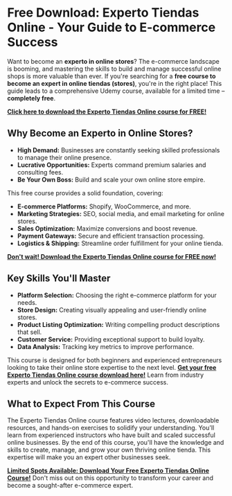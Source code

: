 # Free Download: Experto Tiendas Online - Your Guide to E-commerce Success

Want to become an **experto in online stores**? The e-commerce landscape is booming, and mastering the skills to build and manage successful online shops is more valuable than ever. If you're searching for a **free course to become an expert in online tiendas (stores)**, you're in the right place! This guide leads to a comprehensive Udemy course, available for a limited time – **completely free**.

[**Click here to download the Experto Tiendas Online course for FREE!**](https://udemywork.com/experto-tiendas-online)

## Why Become an Experto in Online Stores?

*   **High Demand:** Businesses are constantly seeking skilled professionals to manage their online presence.
*   **Lucrative Opportunities:** Experts command premium salaries and consulting fees.
*   **Be Your Own Boss:** Build and scale your own online store empire.

This free course provides a solid foundation, covering:

*   **E-commerce Platforms:** Shopify, WooCommerce, and more.
*   **Marketing Strategies:** SEO, social media, and email marketing for online stores.
*   **Sales Optimization:** Maximize conversions and boost revenue.
*   **Payment Gateways:** Secure and efficient transaction processing.
*   **Logistics & Shipping:** Streamline order fulfillment for your online tienda.

[**Don't wait! Download the Experto Tiendas Online course for FREE now!**](https://udemywork.com/experto-tiendas-online)

## Key Skills You'll Master

*   **Platform Selection:** Choosing the right e-commerce platform for your needs.
*   **Store Design:** Creating visually appealing and user-friendly online stores.
*   **Product Listing Optimization:** Writing compelling product descriptions that sell.
*   **Customer Service:** Providing exceptional support to build loyalty.
*   **Data Analysis:** Tracking key metrics to improve performance.

This course is designed for both beginners and experienced entrepreneurs looking to take their online store expertise to the next level. **[Get your free Experto Tiendas Online course download here!](https://udemywork.com/experto-tiendas-online)** Learn from industry experts and unlock the secrets to e-commerce success.

## What to Expect From This Course

The Experto Tiendas Online course features video lectures, downloadable resources, and hands-on exercises to solidify your understanding. You'll learn from experienced instructors who have built and scaled successful online businesses. By the end of this course, you'll have the knowledge and skills to create, manage, and grow your own thriving online tienda. This expertise will make you an expert other businesses seek.

[**Limited Spots Available: Download Your Free Experto Tiendas Online Course!**](https://udemywork.com/experto-tiendas-online) Don't miss out on this opportunity to transform your career and become a sought-after e-commerce expert.
